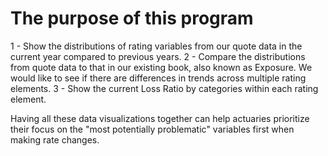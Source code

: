 # The purpose of this program
1 - Show the distributions of rating variables from our quote data in the current year compared to previous years.
2 - Compare the distributions from quote data to that in our existing book, also known as Exposure. We would like to see if there are differences in trends across multiple rating elements.
3 - Show the current Loss Ratio by categories within each rating element.

Having all these data visualizations together can help actuaries prioritize their focus on the "most potentially problematic" variables first when making rate changes.
